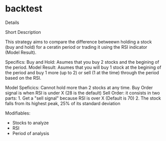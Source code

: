 # backtest
Details

Short Description

This strategy aims to compare the difference betweewn holding a stock (buy and hold) for a ceratin period or trading it using the RSI indicator (Model Result). 

Specifics:
Buy and Hold: Asumes that you buy 2 stocks and the begining of the period.
Model Result: Asumes that you will buy 1 stock at the begining of the period and buy 1 more (up to 2) or sell (1 at the time) through the period based on the RSI.

Model Speficics:
Cannot hold more than 2 stocks at any time.
Buy Order signal is when RSI is under X (28 is the default)
Sell Order: it consists in two parts:
            1. Get a "sell signal" because RSI is over X (Default is 70)
            2. The stock falls from its highest peak, 25% of its standard deviation

Modifiables:
- Stocks to analyze
- RSI
- Period of analysis
